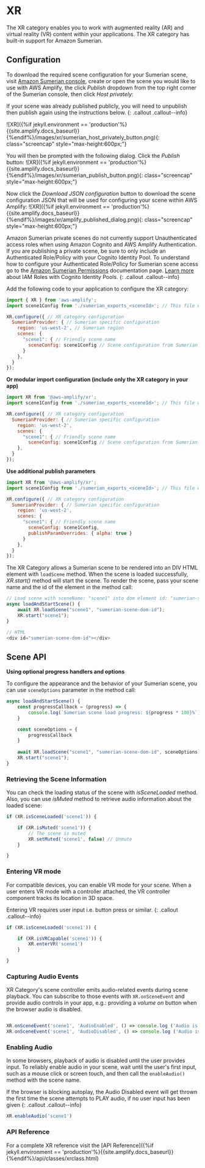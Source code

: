 ---
---

# XR

The XR category enables you to work with augmented reality (AR) and virtual reality (VR) content within your applications. The XR category has built-in support for Amazon Sumerian.

## Configuration

To download the required scene configuration for your Sumerian scene, visit <a href="https://console.aws.amazon.com/sumerian/home" target="_blank">Amazon Sumerian console</a>, create or open the scene you would like to use with AWS Amplify, the click *Publish* dropdown from the top right corner of the Sumerian console, then click *Host privately*:

If your scene was already published publicly, you will need to unpublish then publish again using the instructions below.
{: .callout .callout--info}

![XR]({%if jekyll.environment == 'production'%}{{site.amplify.docs_baseurl}}{%endif%}/images/xr/sumerian_host_privately_button.png){: class="screencap" style="max-height:600px;"}


You will then be prompted with the following dialog. Click the *Publish* button:
![XR]({%if jekyll.environment == 'production'%}{{site.amplify.docs_baseurl}}{%endif%}/images/xr/sumerian_publish_button.png){: class="screencap" style="max-height:600px;"}

Now click the *Download JSON configuration* button to download the scene configuration JSON that will be used for configuring your scene within AWS Amplify:
![XR]({%if jekyll.environment == 'production'%}{{site.amplify.docs_baseurl}}{%endif%}/images/xr/amplify_published_dialog.png){: class="screencap" style="max-height:600px;"}

Amazon Sumerian private scenes do not currently support Unauthenticated access roles when using Amazon Cognito and AWS Amplify Authentication. If you are publishing a private scene, be sure to only include an Authenticated Role/Policy with your Cognito Identity Pool. To understand how to configure your Authenticated Role/Policy for Sumerian scene access go to the <a href="https://docs.aws.amazon.com/sumerian/latest/userguide/sumerian-permissions.html">Amazon Sumerian Permissions</a> documentation page. <a href="https://docs.aws.amazon.com/cognito/latest/developerguide/iam-roles.html" target="_blank"> Learn more</a> about IAM Roles with Cognito Identity Pools.
{: .callout .callout--info}

Add the following code to your application to configure the XR category:
```js
import { XR } from 'aws-amplify';
import scene1Config from './sumerian_exports_<sceneId>'; // This file will be generated by the Sumerian AWS Console 

XR.configure({ // XR category configuration
  SumerianProvider: { // Sumerian specific configuration
    region: 'us-west-2', // Sumerian region
    scenes: { 
      "scene1": { // Friendly scene name
        sceneConfig: scene1Config // Scene configuration from Sumerian publish
      }
    },
  }
});
```

**Or modular import configuration (include only the XR category in your app)**

```js
import XR from '@aws-amplify/xr';
import scene1Config from './sumerian_exports_<sceneId>'; // This file will be generated by the Sumerian AWS Console 

XR.configure({ // XR category configuration
  SumerianProvider: { // Sumerian specific configuration
    region: 'us-west-2',
    scenes: { 
      "scene1": { // Friendly scene name
        sceneConfig: scene1Config // Scene configuration from Sumerian publish      }
    },
  }
});
```

**Use additional publish parameters**

```js
import XR from '@aws-amplify/xr';
import scene1Config from './sumerian_exports_<sceneId>'; // This file will be generated by the Sumerian AWS Console 

XR.configure({ // XR category configuration
  SumerianProvider: { // Sumerian specific configuration
    region: 'us-west-2',
    scenes: { 
      "scene1": { // Friendly scene name
        sceneConfig: scene1Config,
        publishParamOverrides: { alpha: true }
      }
    },
  }
});
```

The XR Category allows a Sumerian scene to be rendered into an DIV HTML element with `loadScene` method. When the scene is loaded successfully, *XR.start()* method will start the scene. To render the scene, pass your scene name and the id of the element in the method call:

```js
// Load scene with sceneName: "scene1" into dom element id: "sumerian-scene-dom-id"
async loadAndStartScene() {
    await XR.loadScene("scene1", "sumerian-scene-dom-id");
    XR.start("scene1");
}

// HTML
<div id="sumerian-scene-dom-id"></div>
```

## Scene API

**Using optional progress handlers and options**

To configure the appearance and the behavior of your Sumerian scene, you can use `sceneOptions` parameter in the method call:

```js
async loadAndStartScene() {
    const progressCallback = (progress) => {
        console.log(`Sumerian scene load progress: ${progress * 100}%`);
    }

    const sceneOptions = {
        progressCallback
    }
    
    await XR.loadScene("scene1", "sumerian-scene-dom-id", sceneOptions);
    XR.start("scene1");
}
```

### Retrieving the Scene Information

You can check the loading status of the scene with *isSceneLoaded* method. Also, you can use *isMuted* method to retrieve audio information about the loaded scene:

```js
if (XR.isSceneLoaded('scene1')) {

    if (XR.isMuted('scene1')) {
        // The scene is muted
        XR.setMuted('scene1', false) // Unmute
    }

}
```

### Entering VR mode

For compatible devices, you can enable VR mode for your scene. When a user enters VR mode with a controller attached, the VR controller component tracks its location in 3D space. 

Entering VR requires user input i.e. button press or similar.
{: .callout .callout--info}

```js
if (XR.isSceneLoaded('scene1')) {

    if (XR.isVRCapable('scene1')) {
        XR.enterVR('scene1')
    }

}
```

### Capturing Audio Events

XR Category's scene controller emits audio-related events during scene playback. You can subscribe to those events with `XR.onSceneEvent` and provide audio controls in your app, e.g.: providing a *volume on* button when the browser audio is disabled.

```js

XR.onSceneEvent('scene1', 'AudioEnabled', () => console.log ('Audio is enabled') );
XR.onSceneEvent('scene1', 'AudioDisabled', () => console.log ('Audio is disabled') ));

```

### Enabling Audio

In some browsers, playback of audio is disabled until the user provides input. To reliably enable audio in your scene, wait until the user's first input, such as a mouse click or screen touch, and then call the `enableAudio()` method with the scene name.

If the browser is blocking autoplay, the Audio Disabled event will get thrown the first time the scene attempts to PLAY audio, if no user input has been given
{: .callout .callout--info}

```js
XR.enableAudio('scene1')
```

### API Reference

For a complete XR reference visit the [API Reference]({%if jekyll.environment == 'production'%}{{site.amplify.docs_baseurl}}{%endif%}/api/classes/xrclass.html)